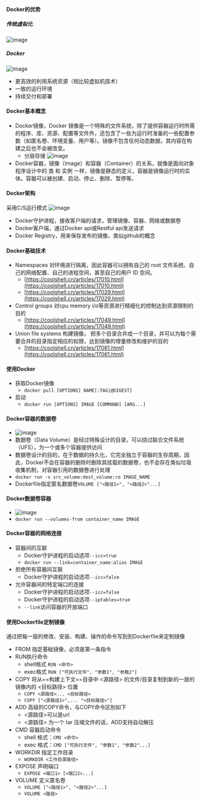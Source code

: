 #### Docker的优势


##### 传统虚拟化
![image](https://yeasy.gitbooks.io/docker_practice/introduction/_images/virtualization.png)

##### Docker
![image](https://yeasy.gitbooks.io/docker_practice/introduction/_images/docker.png)
- 更高效的利用系统资源（相比较虚拟机技术）
- 一致的运行环境
- 持续交付和部署


#### Docker基本概念
- Docker镜像，Docker 镜像是一个特殊的文件系统，除了提供容器运行时所需的程序、库、资源、配置等文件外，还包含了一些为运行时准备的一些配置参数（如匿名卷、环境变量、用户等）。镜像不包含任何动态数据，其内容在构建之后也不会被改变。
  - 分层存储 ![image](https://coolshell.cn/wp-content/uploads/2015/04/docker-filesystems-multilayer.png) 
- Docker容器，镜像（Image）和容器（Container）的关系，就像是面向对象程序设计中的 类 和 实例 一样，镜像是静态的定义，容器是镜像运行时的实体。容器可以被创建、启动、停止、删除、暂停等。


#### Docker架构
采用C/S运行模式
![image](https://docs.docker.com/engine/images/architecture.svg)
- Docker守护进程，接收客户端的请求，管理镜像、容器、网络或数据卷
- Docker客户端，通过Docker api或Restful api发送请求
- Docker Registry，用来保存发布的镜像，类似github的概念


#### Docker基础技术
- Namespaces 对环境进行隔离，因此容器可以拥有自己的 root 文件系统、自己的网络配置、自己的进程空间，甚至自己的用户 ID 空间。
  - [https://coolshell.cn/articles/17010.html](https://coolshell.cn/articles/17010.html)
  - [https://coolshell.cn/articles/17029.html](https://coolshell.cn/articles/17029.html)
- Control groups 对cpu memory i/o等资源进行精细化的控制达到资源限制的目的
  - [https://coolshell.cn/articles/17049.html](https://coolshell.cn/articles/17049.html)
- Union file systems 构建镜像， 把多个目录合并成一个目录，并可以为每个需要合并的目录指定相应的权限，达到镜像的增量修改和维护的目的
  - [https://coolshell.cn/articles/17061.html](https://coolshell.cn/articles/17061.html)


#### 使用Docker
- 获取Docker镜像
   - ```docker pull [OPTIONS] NAME[:TAG|@DIGEST]```
- 启动
  - ```docker run [OPTIONS] IMAGE [COMMAND] [ARG...]```
  

#### Docker容器的数据卷
- ![image](https://note.youdao.com/yws/api/personal/file/WEBbb13094649c4d48d1d706dd5ffb04eeb?method=download&shareKey=660f84df123e02a75060bf8ed7c099ba)
- 数据卷（Data Volume）是经过特殊设计的目录，可以绕过联合文件系统（UFS），为一个或多个容器提供访问
- 数据卷设计的目的，在于数据的持久化，它完全独立于容器的生存周期，因此，Docker不会在容器的删除时删除其挂载的数据卷，也不会存在类似垃圾收集机制，对容器引用的数据卷进行处理
- ```docker run -v src_volume:dest_volume:ro IMAGE_NAME```
- Dockerfile指定匿名数据卷```VOLUME ["<路径1>", "<路径2>"...]```


#### Docker数据卷容器
  - ![image](https://note.youdao.com/yws/api/personal/file/WEBa630461b20a92be667971f740fe63df4?method=download&shareKey=37bdab4ee774db6fe1ad8a22f630037b)
  - ```docker run --volumes-from container_name IMAGE```


#### Docker容器的网络连接
- 容器间的互联
  - Docker守护进程的启动选项```--icc=true``` 
  - ```docker run --link=container_name:alias IMAGE```
- 拒绝所有容器间互联
  - Docker守护进程的启动选项```--icc=false```
 - 允许容器间的特定端口的连接
   - Docker守护进程的启动选项```--icc=false``` 
   - Docker守护进程的启动选项```--iptables=true```
   - ```--link```访问容器的开放端口


#### 使用Dockerfile定制镜像
通过把每一层的修改、安装、构建、操作的命令写到到Dockerfile来定制镜像
- FROM 指定基础镜像，必须是第一条指令
- RUN执行命令
  - shell格式 ```RUN <命令>```
  - exec格式 ```RUN ["可执行文件", "参数1", "参数2"]```
- COPY 将从==构建上下文==目录中 <源路径> 的文件/目录复制到新的一层的镜像内的 <目标路径> 位置
  - ```COPY <源路径>... <目标路径>```
  - ```COPY ["<源路径1>",... "<目标路径>"]```
- ADD 高级的COPY命令，与COPY命令区别如下
  - <源路径>可以是url
  - <源路径> 为一个 tar 压缩文件的话，ADD支持自动解压
- CMD 容器启动命令 
  - shell 格式：```CMD <命令>```
  - exec 格式：```CMD ["可执行文件", "参数1", "参数2"...]```
- WORKDIR 指定工作目录
  - ```WORKDIR <工作目录路径>```
- EXPOSE 声明端口
  - ```EXPOSE <端口1> [<端口2>...]```
- VOLUME 定义匿名卷
  - ```VOLUME ["<路径1>", "<路径2>"...]```
  - ```VOLUME <路径>```
